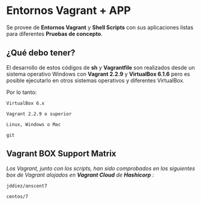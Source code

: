 # Entornos Vagrant + APP

Se provee de **Entornos Vagrant** y **Shell Scripts** con sus aplicaciones listas para diferentes **Pruebas de concepto**.

## ¿Qué debo tener?

El desarrollo de estos códigos de **sh** y **Vagrantfile** son realizados desde un sistema operativo Windows con **Vagrant 2.2.9** y **VirtualBox 6.1.6** pero es posible ejecutarlo en otros sistemas operativos y diferentes VirtualBox.

Por lo tanto:

``
VirtualBox 6.x
``

``
Vagrant 2.2.9 o superior
``

``
Linux, Windows o Mac
``

``
git
``

## Vagrant BOX Support Matrix
_Los Vagrant, junto con los scripts, han sido comprobados en los siguientes box de Vagrant alojados en **Vagrant Cloud** de **Hashicorp** :_

``
jddiez/anscent7
``

``
centos/7
``
